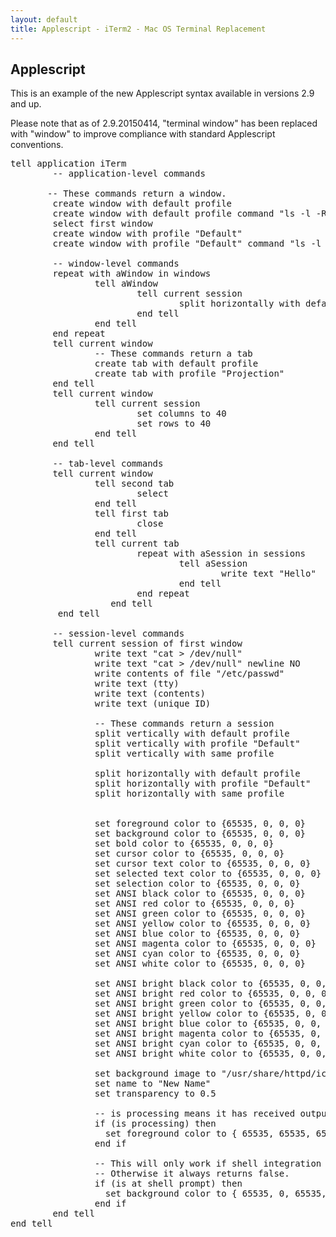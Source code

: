 ```yaml
---
layout: default
title: Applescript - iTerm2 - Mac OS Terminal Replacement
---
```


## Applescript

This is an example of the new Applescript syntax available in versions 2.9 and up.

Please note that as of 2.9.20150414, "terminal window" has been replaced with "window" to improve compliance with standard Applescript conventions.

<pre>
tell application iTerm
        -- application-level commands

       -- These commands return a window.
        create window with default profile
        create window with default profile command "ls -l -R /"
        select first window
        create window with profile "Default"
        create window with profile "Default" command "ls -l -R /"

        -- window-level commands
        repeat with aWindow in windows
                tell aWindow
                        tell current session
                                split horizontally with default profile
                        end tell
                end tell
        end repeat
        tell current window
                -- These commands return a tab
                create tab with default profile
                create tab with profile "Projection"
        end tell
        tell current window
                tell current session
                        set columns to 40
                        set rows to 40
                end tell
        end tell

        -- tab-level commands
        tell current window
                tell second tab
                        select
                end tell
                tell first tab
                        close
                end tell
                tell current tab
                        repeat with aSession in sessions
                                tell aSession
                                        write text "Hello"
                                end tell
                        end repeat
                   end tell
         end tell

        -- session-level commands
        tell current session of first window
                write text "cat > /dev/null"
                write text "cat > /dev/null" newline NO
                write contents of file "/etc/passwd"
                write text (tty)
                write text (contents)
                write text (unique ID)

                -- These commands return a session
                split vertically with default profile
                split vertically with profile "Default"
                split vertically with same profile
                
                split horizontally with default profile
                split horizontally with profile "Default"
                split horizontally with same profile


                set foreground color to {65535, 0, 0, 0}
                set background color to {65535, 0, 0, 0}
                set bold color to {65535, 0, 0, 0}
                set cursor color to {65535, 0, 0, 0}
                set cursor text color to {65535, 0, 0, 0}
                set selected text color to {65535, 0, 0, 0}
                set selection color to {65535, 0, 0, 0}
                set ANSI black color to {65535, 0, 0, 0}
                set ANSI red color to {65535, 0, 0, 0}
                set ANSI green color to {65535, 0, 0, 0}
                set ANSI yellow color to {65535, 0, 0, 0}
                set ANSI blue color to {65535, 0, 0, 0}
                set ANSI magenta color to {65535, 0, 0, 0}
                set ANSI cyan color to {65535, 0, 0, 0}
                set ANSI white color to {65535, 0, 0, 0}

                set ANSI bright black color to {65535, 0, 0, 0}
                set ANSI bright red color to {65535, 0, 0, 0}
                set ANSI bright green color to {65535, 0, 0, 0}
                set ANSI bright yellow color to {65535, 0, 0, 0}
                set ANSI bright blue color to {65535, 0, 0, 0}
                set ANSI bright magenta color to {65535, 0, 0, 0}
                set ANSI bright cyan color to {65535, 0, 0, 0}
                set ANSI bright white color to {65535, 0, 0, 0}

                set background image to "/usr/share/httpd/icons/small/rainbow.png"
                set name to "New Name"
                set transparency to 0.5

                -- is processing means it has received output in the last two seconds.
                if (is processing) then
                  set foreground color to { 65535, 65535, 65535, 65535 }
                end if

                -- This will only work if shell integration is installed.
                -- Otherwise it always returns false.
                if (is at shell prompt) then
                  set background color to { 65535, 0, 65535, 65535 }
                end if
        end tell
end tell

</pre>
